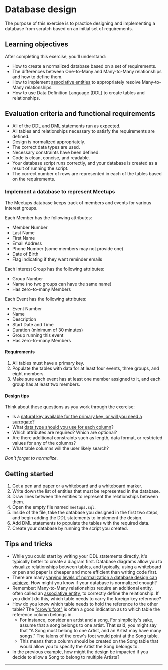 # Database design

The purpose of this exercise is to practice designing and implementing a database from scratch based on an initial set of requirements.

## Learning objectives

After completing this exercise, you'll understand:

* How to create a normalized database based on a set of requirements.
* The differences between One-to-Many and Many-to-Many relationships and how to define them.
* How to implement [associative entities][associative-entity] to appropriately resolve Many-to-Many relationships.
* How to use Data Definition Language (DDL) to create tables and relationships.

## Evaluation criteria and functional requirements

* All of the DDL and DML statements run as expected.
* All tables and relationships necessary to satisfy the requirements are defined.
* Design is normalized appropriately.
* The correct data types are used.
* Necessary constraints have been defined.
* Code is clean, concise, and readable.
* Your database script runs correctly, and your database is created as a result of running the script.
* The correct number of rows are represented in each of the tables based on the requirements.

### Implement a database to represent Meetups

The Meetups database keeps track of members and events for various interest groups.

Each Member has the following attributes:

* Member Number
* Last Name
* First Name
* Email Address
* Phone Number (some members may not provide one)
* Date of Birth
* Flag indicating if they want reminder emails

Each Interest Group has the following attributes:

* Group Number
* Name (no two groups can have the same name)
* Has zero-to-many Members

Each Event has the following attributes:

* Event Number
* Name
* Description
* Start Date and Time
* Duration (minimum of 30 minutes)
* Group running this event
* Has zero-to-many Members

#### Requirements

1. All tables must have a primary key.
2. Populate the tables with data for at least four events, three groups, and eight members.
3. Make sure each event has at least one member assigned to it, and each group has at least two members.

#### Design tips

Think about these questions as you work through the exercise:

* Is a [natural key available for the primary key, or will you need a surrogate][natural-or-surrogate-keys]?
* What [data type should you use for each column][how-to-select-the-right-data-type]?
* Which attributes are required? Which are optional?
* Are there additional constraints such as length, data format, or restricted values for any of the columns?
* What table columns will the user likely search?

*Don't forget to normalize.*

## Getting started

1. Get a pen and paper or a whiteboard and a whiteboard marker.
2. Write down the list of entities that must be represented in the database.
3. Draw lines between the entities to represent the relationships between them.
4. Open the empty file named `meetups.sql`.
5. Inside of the file, take the database you designed in the first two steps, and begin adding the DDL statements to implement the design.
6. Add DML statements to populate the tables with the required data.
7. Create your database by running the script you created.

## Tips and tricks

* While you could start by writing your DDL statements directly, it's typically better to create a diagram first. Database diagrams allow you to visualize relationships between tables, and typically, using a whiteboard or pen and paper is cheaper and more efficient than writing code first.
* There are many [varying levels of normalization a database design can achieve][database-normalization]. How might you know if your database is normalized enough?
* Remember: Many-to-Many relationships require an additional entity, often called an [associative entity][associative-entity], to correctly define the relationship. If you didn't do this, which table needs to carry the foreign key reference?
* How do you know which table needs to hold the reference to the other table? The ["crow's foot"][crow-foot-notation] is often a good indication as to which table the reference column belongs in.
  * For instance, consider an artist and a song. For simplicity's sake, assume that a song belongs to one artist. That said, you might say that "A Song must belong to one Artist, and an Artist may have many songs." The talons of the crow's foot would point at the Song table.
  * This means that a column should be created on the Song table that would allow you to specify the Artist the Song belongs to.
* In the previous example, how might the design be impacted if you decide to allow a Song to belong to multiple Artists?

---

[associative-entity]: https://en.wikipedia.org/wiki/Associative_entity
[crow-foot-notation]: https://en.wikipedia.org/wiki/Entity%E2%80%93relationship_model#Crow's_foot_notation
[database-normalization]: https://www.studytonight.com/dbms/database-normalization.php
[how-to-select-the-right-data-type]: https://chartio.com/learn/amazon-redshift/how-to-select-the-right-data-types/
[natural-or-surrogate-keys]: http://www.agiledata.org/essays/keys.html